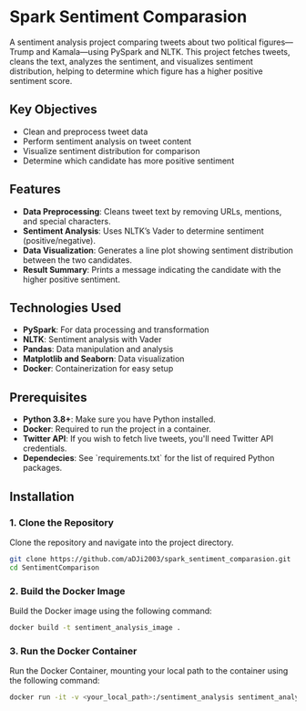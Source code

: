 <h1>Spark Sentiment Comparasion</h1>
A sentiment analysis project comparing tweets about two political figures—Trump and Kamala—using PySpark and NLTK. This project fetches tweets, cleans the text, analyzes the sentiment, and visualizes sentiment distribution, helping to determine which figure has a higher positive sentiment score.

<h2>Key Objectives</h2>
<ul>
  <li>Clean and preprocess tweet data</li>
  <li>Perform sentiment analysis on tweet content</li>
  <li>Visualize sentiment distribution for comparison</li>
  <li>Determine which candidate has more positive sentiment</li>
</ul>

<h2>Features</h2>
<ul>
  <li><b>Data Preprocessing</b>: Cleans tweet text by removing URLs, mentions, and special characters.</li>
  <li><b>Sentiment Analysis</b>: Uses NLTK’s Vader to determine sentiment (positive/negative).</li>
  <li><b>Data Visualization</b>: Generates a line plot showing sentiment distribution between the two candidates.</li>
  <li><b>Result Summary</b>: Prints a message indicating the candidate with the higher positive sentiment.</li>
</ul>

<h2>Technologies Used</h2>
<ul>
  <li><b>PySpark</b>: For data processing and transformation</li>
  <li><b>NLTK</b>: Sentiment analysis with Vader</li>
  <li><b>Pandas</b>: Data manipulation and analysis</li>
  <li><b>Matplotlib and Seaborn</b>: Data visualization</li>
  <li><b>Docker</b>: Containerization for easy setup</li>
</ul>

<h2>Prerequisites</h2>
<ul>
  <li><b>Python 3.8+</b>: Make sure you have Python installed.</li>
  <li><b>Docker</b>: Required to run the project in a container.</li>
  <li><b>Twitter API</b>: If you wish to fetch live tweets, you'll need Twitter API credentials.</li>
  <li><b>Dependecies</b>: See `requirements.txt` for the list of required Python packages.</li>
</ul>

## Installation

### 1. Clone the Repository
Clone the repository and navigate into the project directory.

```bash
git clone https://github.com/aDJi2003/spark_sentiment_comparasion.git
cd SentimentComparison
```

### 2. Build the Docker Image
Build the Docker image using the following command:
```bash
docker build -t sentiment_analysis_image .
```

### 3. Run the Docker Container
Run the Docker Container, mounting your local path to the container using the following command:
```bash
docker run -it -v <your_local_path>:/sentiment_analysis sentiment_analysis_image
```